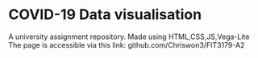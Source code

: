 # COVID-19 Data visualisation
A university assignment repository.
Made using HTML,CSS,JS,Vega-Lite
The page is accessible via this link: github.com/Chriswon3/FIT3179-A2
